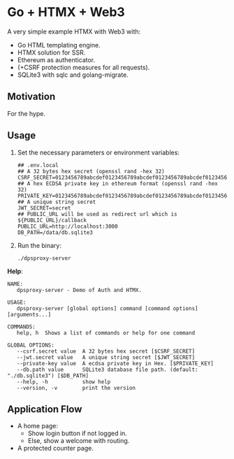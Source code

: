 # Go + HTMX + Web3

A very simple example HTMX with Web3 with:

- Go HTML templating engine.
- HTMX solution for SSR.
- Ethereum as authenticator.
- (+CSRF protection measures for all requests).
- SQLite3 with sqlc and golang-migrate.

## Motivation

For the hype.

## Usage

1. Set the necessary parameters or environment variables:

   ```shell
   ## .env.local
   ## A 32 bytes hex secret (openssl rand -hex 32)
   CSRF_SECRET=0123456789abcdef0123456789abcdef0123456789abcdef0123456789abcdef
   ## A hex ECDSA private key in ethereum format (openssl rand -hex 32)
   PRIVATE_KEY=0123456789abcdef0123456789abcdef0123456789abcdef0123456789abcdef
   ## A unique string secret
   JWT_SECRET=secret
   ## PUBLIC_URL will be used as redirect url which is ${PUBLIC_URL}/callback
   PUBLIC_URL=http://localhost:3000
   DB_PATH=/data/db.sqlite3
   ```

2. Run the binary:

   ```shell
   ./dpsproxy-server
   ```

**Help**:

```
NAME:
   dpsproxy-server - Demo of Auth and HTMX.

USAGE:
   dpsproxy-server [global options] command [command options] [arguments...]

COMMANDS:
   help, h  Shows a list of commands or help for one command

GLOBAL OPTIONS:
   --csrf.secret value  A 32 bytes hex secret [$CSRF_SECRET]
   --jwt.secret value   A unique string secret [$JWT_SECRET]
   --private-key value  A ecdsa private key in Hex. [$PRIVATE_KEY]
   --db.path value      SQLite3 database file path. (default: "./db.sqlite3") [$DB_PATH]
   --help, -h           show help
   --version, -v        print the version
```

## Application Flow

- A home page:
  - Show login button if not logged in.
  - Else, show a welcome with routing.
- A protected counter page.
